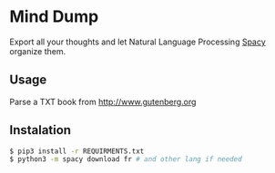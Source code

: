 # Mind Dump

Export all your thoughts and let Natural Language Processing [Spacy](https://spacy.io/) organize them.

## Usage



Parse a TXT book from <http://www.gutenberg.org>

## Instalation

~~~bash
$ pip3 install -r REQUIRMENTS.txt
$ python3 -m spacy download fr # and other lang if needed
~~~
